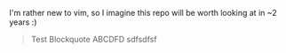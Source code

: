 I'm rather new to vim, so I imagine this repo will be worth looking at in ~2 years :)

> Test
> Blockquote
> ABCDFD
> sdfsdfsf
